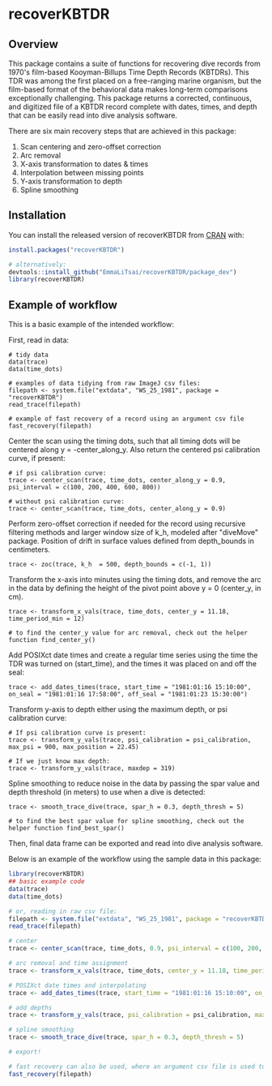 
# recoverKBTDR

<!-- badges: start -->
<!-- badges: end -->

## Overview

This package contains a suite of functions for recovering dive records from 1970's film-based Kooyman-Billups Time Depth Records (KBTDRs). This TDR was among the first placed on a free-ranging marine organism, but the film-based format of the behavioral data makes long-term comparisons exceptionally challenging. This package returns a corrected, continuous, and digitized file of a KBTDR record complete with dates, times, and depth that can be easily read into dive analysis software. 

There are six main recovery steps that are achieved in this package: 

1. Scan centering and zero-offset correction 
2. Arc removal 
3. X-axis transformation to dates & times 
4. Interpolation between missing points 
5. Y-axis transformation to depth 
6. Spline smoothing 

## Installation

You can install the released version of recoverKBTDR from [CRAN](https://CRAN.R-project.org) with:

``` r
install.packages("recoverKBTDR")

# alternatively: 
devtools::install_github("EmmaLiTsai/recoverKBTDR/package_dev")
library(recoverKBTDR)
```

## Example of workflow

This is a basic example of the intended workflow: 

First, read in data:
```{r}
# tidy data 
data(trace)
data(time_dots)

# examples of data tidying from raw ImageJ csv files: 
filepath <- system.file("extdata", "WS_25_1981", package = "recoverKBTDR")
read_trace(filepath)

# example of fast recovery of a record using an argument csv file 
fast_recovery(filepath)
```

Center the scan using the timing dots, such that all timing dots will be centered along  y = -center_along_y. Also return the centered psi calibration curve, if present: 
```{r}
# if psi calibration curve: 
trace <- center_scan(trace, time_dots, center_along_y = 0.9, psi_interval = c(100, 200, 400, 600, 800))

# without psi calibration curve: 
trace <- center_scan(trace, time_dots, center_along_y = 0.9)
```

Perform zero-offset correction if needed for the record using recursive filtering methods and larger window size of k_h, modeled after "diveMove" package. Position of drift in surface values defined from depth_bounds in centimeters. 
```{r}
trace <- zoc(trace, k_h  = 500, depth_bounds = c(-1, 1))
```

Transform the x-axis into minutes using the timing dots, and remove the arc in the data by defining the height of the pivot point above y = 0 (center_y, in cm). 
```{r}
trace <- transform_x_vals(trace, time_dots, center_y = 11.18, time_period_min = 12)

# to find the center_y value for arc removal, check out the helper function find_center_y() 
```

Add POSIXct date times and create a regular time series using the time the TDR was turned on (start_time), and the times it was placed on and off the seal: 
```{r}
trace <- add_dates_times(trace, start_time = "1981:01:16 15:10:00", on_seal = "1981:01:16 17:58:00", off_seal = "1981:01:23 15:30:00")
```

Transform y-axis to depth either using the maximum depth, or psi calibration curve: 
```{r}
# If psi calibration curve is present:
trace <- transform_y_vals(trace, psi_calibration = psi_calibration, max_psi = 900, max_position = 22.45)

# If we just know max depth:
trace <- transform_y_vals(trace, maxdep = 319)
```

Spline smoothing to reduce noise in the data by passing the spar value and depth threshold (in meters) to use when a dive is detected: 
```{r}
trace <- smooth_trace_dive(trace, spar_h = 0.3, depth_thresh = 5)

# to find the best spar value for spline smoothing, check out the helper function find_best_spar() 
```

Then, final data frame can be exported and read into dive analysis software. 

Below is an example of the workflow using the sample data in this package: 
``` r
library(recoverKBTDR)
## basic example code
data(trace) 
data(time_dots)

# or, reading in raw csv file: 
filepath <- system.file("extdata", "WS_25_1981", package = "recoverKBTDR")
read_trace(filepath)

# center
trace <- center_scan(trace, time_dots, 0.9, psi_interval = c(100, 200, 400, 600, 800))

# arc removal and time assignment 
trace <- transform_x_vals(trace, time_dots, center_y = 11.18, time_period_min = 12)

# POSIXct date times and interpolating
trace <- add_dates_times(trace, start_time = "1981:01:16 15:10:00", on_seal = "1981:01:16 17:58:00", off_seal = "1981:01:23 15:30:00")

# add depths
trace <- transform_y_vals(trace, psi_calibration = psi_calibration, max_psi = 900, max_position = 22.45)

# spline smoothing 
trace <- smooth_trace_dive(trace, spar_h = 0.3, depth_thresh = 5)

# export! 

# fast recovery can also be used, where an argument csv file is used to quickly pass arguments to the functions above: 
fast_recovery(filepath)

```
